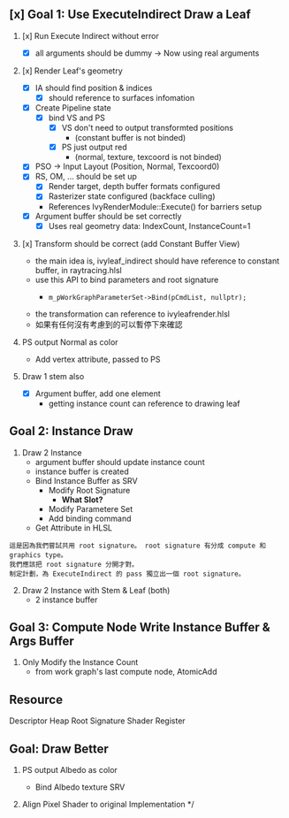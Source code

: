 ## [x] Goal 1: Use ExecuteIndirect Draw a Leaf

1. [x] Run Execute Indirect without error
    - [x] all arguments should be dummy → Now using real arguments

2. [x] Render Leaf's geometry
    - [x] IA should find position & indices
        - [x] should reference to surfaces infomation
    - [x] Create Pipeline state
        - [x] bind VS and PS
            - [x] VS don't need to output transformted positions
                - (constant buffer is not binded)
            - [x] PS just output red
                - (normal, texture, texcoord is not binded)
    - [x] PSO -> Input Layout (Position, Normal, Texcoord0)
    - [x] RS, OM, ... should be set up
        - [x] Render target, depth buffer formats configured
        - [x] Rasterizer state configured (backface culling)
        - References IvyRenderModule::Execute() for barriers setup
    - [x] Argument buffer should be set correctly
        - [x] Uses real geometry data: IndexCount, InstanceCount=1    

3. [x] Transform should be correct (add Constant Buffer View)
    - the main idea is, ivyleaf_indirect should have reference to constant buffer, in raytracing.hlsl
    - use this API to bind parameters and root signature
        -     m_pWorkGraphParameterSet->Bind(pCmdList, nullptr);
    - the transformation can reference to ivyleafrender.hlsl
    - 如果有任何沒有考慮到的可以暫停下來確認

4. PS output Normal as color
    - Add vertex attribute, passed to PS

5. Draw 1 stem also
    - [x] Argument buffer, add one element
        - getting instance count can reference to drawing leaf

## Goal 2: Instance Draw

1. Draw 2 Instance
    - argument buffer should update instance count
    - instance buffer is created
    - Bind Instance Buffer as SRV
        - Modify Root Signature
            - **What Slot?**
        - Modify Parametere Set
        - Add binding command
    - Get Attribute in HLSL

```
這是因為我們嘗試共用 root signature。 root signature 有分成 compute 和 graphics type。
我們應該把 root signature 分開才對。
制定計劃，為 ExecuteIndirect 的 pass 獨立出一個 root signature。
```

2. Draw 2 Instance with Stem & Leaf (both)
    - 2 instance buffer


## Goal 3: Compute Node Write Instance Buffer & Args Buffer

1. Only Modify the Instance Count
    - from work graph's last compute node, AtomicAdd 

## Resource

Descriptor Heap
Root Signature
Shader Register

## Goal: Draw Better

1. PS output Albedo as color
    - Bind Albedo texture SRV

2. Align Pixel Shader to original Implementation
*/